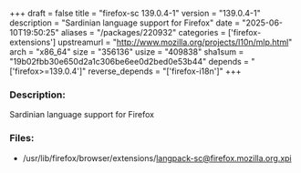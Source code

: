 +++
draft = false
title = "firefox-sc 139.0.4-1"
version = "139.0.4-1"
description = "Sardinian language support for Firefox"
date = "2025-06-10T19:50:25"
aliases = "/packages/220932"
categories = ['firefox-extensions']
upstreamurl = "http://www.mozilla.org/projects/l10n/mlp.html"
arch = "x86_64"
size = "356136"
usize = "409838"
sha1sum = "19b02fbb30e650d2a1c306be6ee0d2bed0e53b44"
depends = "['firefox>=139.0.4']"
reverse_depends = "['firefox-i18n']"
+++
### Description: 
Sardinian language support for Firefox

### Files: 
* /usr/lib/firefox/browser/extensions/langpack-sc@firefox.mozilla.org.xpi
